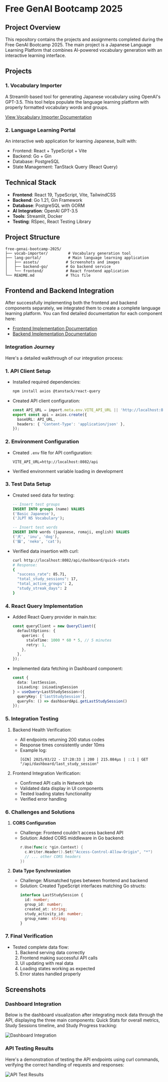 # Free GenAI Bootcamp 2025

## Project Overview
This repository contains the projects and assignments completed during the Free GenAI Bootcamp 2025. The main project is a Japanese Language Learning Platform that combines AI-powered vocabulary generation with an interactive learning interface.

## Projects

### 1. Vocabulary Importer
A Streamlit-based tool for generating Japanese vocabulary using OpenAI's GPT-3.5. This tool helps populate the language learning platform with properly formatted vocabulary words and groups.

[View Vocabulary Importer Documentation](./vocab-importer/README.md)

### 2. Language Learning Portal
An interactive web application for learning Japanese, built with:
- Frontend: React + TypeScript + Vite
- Backend: Go + Gin
- Database: PostgreSQL
- State Management: TanStack Query (React Query)

## Technical Stack
- **Frontend**: React 19, TypeScript, Vite, TailwindCSS
- **Backend**: Go 1.21, Gin Framework
- **Database**: PostgreSQL with GORM
- **AI Integration**: OpenAI GPT-3.5
- **Tools**: Streamlit, Docker
- **Testing**: RSpec, React Testing Library

## Project Structure
```
free-genai-bootcamp-2025/
├── vocab-importer/         # Vocabulary generation tool
├── lang-portal/            # Main language learning application
│   ├── assets/            # Screenshots and images
│   ├── backend-go/        # Go backend service
│   └── frontend/          # React frontend application
└── README.md              # This file
```

## Frontend and Backend Integration

After successfully implementing both the frontend and backend components separately, we integrated them to create a complete language learning platform. You can find detailed documentation for each component here:

- [Frontend Implementation Documentation](./lang-portal/frontend/README.md)
- [Backend Implementation Documentation](./lang-portal/backend-go/README.md)

### Integration Journey

Here's a detailed walkthrough of our integration process:

### 1. API Client Setup
- Installed required dependencies:
  ```bash
  npm install axios @tanstack/react-query
  ```
- Created API client configuration:
  ```typescript
  const API_URL = import.meta.env.VITE_API_URL || 'http://localhost:8082/api';
  export const api = axios.create({
    baseURL: API_URL,
    headers: { 'Content-Type': 'application/json' },
  });
  ```

### 2. Environment Configuration
- Created `.env` file for API configuration:
  ```
  VITE_API_URL=http://localhost:8082/api
  ```
- Verified environment variable loading in development

### 3. Test Data Setup
- Created seed data for testing:
  ```sql
  -- Insert test groups
  INSERT INTO groups (name) VALUES 
  ('Basic Japanese'),
  ('JLPT N5 Vocabulary');

  -- Insert test words
  INSERT INTO words (japanese, romaji, english) VALUES 
  ('犬', 'inu', 'dog'),
  ('猫', 'neko', 'cat');
  ```
- Verified data insertion with curl:
  ```bash
  curl http://localhost:8082/api/dashboard/quick-stats
  # Response:
  {
    "success_rate": 85.71,
    "total_study_sessions": 17,
    "total_active_groups": 2,
    "study_streak_days": 2
  }
  ```

### 4. React Query Implementation
- Added React Query provider in main.tsx:
  ```typescript
  const queryClient = new QueryClient({
    defaultOptions: {
      queries: {
        staleTime: 1000 * 60 * 5, // 5 minutes
        retry: 1,
      },
    },
  });
  ```
- Implemented data fetching in Dashboard component:
  ```typescript
  const { 
    data: lastSession,
    isLoading: isLoadingSession 
  } = useQuery<LastStudySession>({
    queryKey: ['lastStudySession'],
    queryFn: () => dashboardApi.getLastStudySession()
  });
  ```

### 5. Integration Testing
1. Backend Health Verification:
   - All endpoints returning 200 status codes
   - Response times consistently under 10ms
   - Example log:
     ```
     [GIN] 2025/03/22 - 17:28:33 | 200 | 215.084µs | ::1 | GET "/api/dashboard/last_study_session"
     ```

2. Frontend Integration Verification:
   - Confirmed API calls in Network tab
   - Validated data display in UI components
   - Tested loading states functionality
   - Verified error handling

### 6. Challenges and Solutions
1. **CORS Configuration**
   - Challenge: Frontend couldn't access backend API
   - Solution: Added CORS middleware in Go backend:
     ```go
     r.Use(func(c *gin.Context) {
       c.Writer.Header().Set("Access-Control-Allow-Origin", "*")
       // ... other CORS headers
     })
     ```

2. **Data Type Synchronization**
   - Challenge: Mismatched types between frontend and backend
   - Solution: Created TypeScript interfaces matching Go structs:
     ```typescript
     interface LastStudySession {
       id: number;
       group_id: number;
       created_at: string;
       study_activity_id: number;
       group_name: string;
     }
     ```

### 7. Final Verification
- Tested complete data flow:
  1. Backend serving data correctly
  2. Frontend making successful API calls
  3. UI updating with real data
  4. Loading states working as expected
  5. Error states handled properly

## Screenshots

### Dashboard Integration
Below is the dashboard visualization after integrating mock data through the API, displaying the three main components: Quick Stats for overall metrics, Study Sessions timeline, and Study Progress tracking:

![Dashboard Integration](./lang-portal/assets/dashboard-output.png)

### API Testing Results
Here's a demonstration of testing the API endpoints using curl commands, verifying the correct handling of requests and responses:

![API Test Results](./lang-portal/assets/api-test-results.png)
